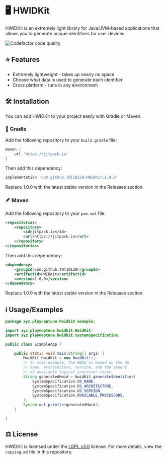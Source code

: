 
# 🖥 HWIDKit

HWIDKit is an extremely light library for Java/JVM-based applications that allows you to generate
unique identifiers for user devices.

![Codefactor code quality](https://img.shields.io/codefactor/grade/github/TNT10128/HWIDKit?style=for-the-badge)

## ⭐ Features

- Extremely lightweight - takes up nearly no space
- Choose what data is used to generate each identifier
- Cross platform - runs in any environment

## 🛠️ Installation

You can add HWIDKit to your project easily with Gradle or Maven.

### 🐘 Gradle

Add the following repository to your `build.gradle` file:
```groovy
maven {
    url 'https://jitpack.io' 
}
```
Then add this dependency:
```groovy
implementation 'com.github.TNT10128:HWIDKit:1.0.0'
```
Replace 1.0.0 with the latest stable version in the Releases section.

### 🪶 Maven

Add the following repository to your `pom.xml` file:
```xml
<repositories>
    <repository>
        <id>jitpack.io</id>
        <url>https://jitpack.io</url>
    </repository>
</repositories>
```
Then add this dependency:
```xml
<dependency>
    <groupId>com.github.TNT10128</groupId>
    <artifactId>HWIDKit</artifactId>
    <version>1.0.0</version>
</dependency>
```
Replace 1.0.0 with the latest stable version in the Releases section.

## ℹ️ Usage/Examples

```java
package xyz.playneptune.hwidkit.example;

import xyz.playneptune.hwidkit.HwidKit;
import xyz.playneptune.hwidkit.SystemSpecification;

public class ExampleApp {

    public static void main(String[] args) {
        HwidKit hwidKit = new HwidKit();
        // In this example, the HWID is based on the OS
        // name, architecture, version, and the amount
        // of available logical processor cores.
        String generatedHwid = hwidKit.generateIdentifier(
            SystemSpecification.OS_NAME,
            SystemSpecification.OS_ARCHITECTURE,
            SystemSpecification.OS_VERSION,
            SystemSpecification.AVAILABLE_PROCESSORS,
        );
        System.out.println(generatedHwid);
    }

}
```
## ⚖️ License

HWIDKit is licensed under the [LGPL v3.0](https://choosealicense.com/licenses/lgpl-3.0/) license.
For more details, view the `copying.md` file in this repository.
